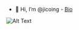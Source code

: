 - 👋 Hi, I’m @jicoing - [Bio](https://bit.ly/komlalebu)
<!---
jicoing/jicoing is a ✨ special ✨ repository because its `README.md` (this file) appears on your GitHub profile.
You can click the Preview link to take a look at your changes.
--->
![Alt Text](https://s3.amazonaws.com/blog.komlalebu.com/KomlaQR.PNG)
